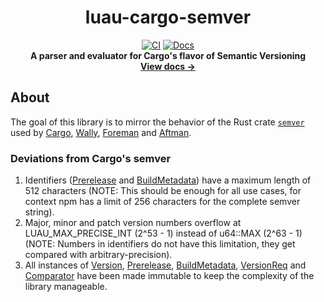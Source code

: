 <div align="center">

# luau-cargo-semver
[![CI](https://github.com/Tim7775/luau-cargo-semver/actions/workflows/ci.yml/badge.svg)](https://github.com/Tim7775/luau-cargo-semver/actions/workflows/ci.yml) [![Docs](https://github.com/Tim7775/luau-cargo-semver/actions/workflows/docs.yml/badge.svg)](https://tim7775.github.io/luau-cargo-semver/)<br>
**A parser and evaluator for Cargo's flavor of Semantic Versioning**<br>
[**View docs →**](https://tim7775.github.io/luau-cargo-semver/)
</div>

## About
The goal of this library is to mirror the behavior of the Rust crate [`semver`](https://crates.io/crates/semver) used by [Cargo](https://github.com/rust-lang/cargo), [Wally](https://github.com/UpliftGames/wally), [Foreman](https://github.com/Roblox/foreman) and [Aftman](https://github.com/LPGhatguy/aftman).

### Deviations from Cargo's semver
1. Identifiers ([Prerelease](https://tim7775.github.io/luau-cargo-semver/api/Prerelease) and [BuildMetadata](https://tim7775.github.io/luau-cargo-semver/api/BuildMetadata)) have a maximum length of 512 characters (NOTE: This should be enough for all use cases, for context npm has a limit of 256 characters for the complete semver string).
2. Major, minor and patch version numbers overflow at LUAU_MAX_PRECISE_INT (2^53 - 1) instead of u64::MAX (2^63 - 1) (NOTE: Numbers in identifiers do not have this limitation, they get compared with arbitrary-precision).
3. All instances of [Version](https://tim7775.github.io/luau-cargo-semver/api/Version), [Prerelease](https://tim7775.github.io/luau-cargo-semver/api/Prerelease), [BuildMetadata](https://tim7775.github.io/luau-cargo-semver/api/BuildMetadata), [VersionReq](https://tim7775.github.io/luau-cargo-semver/api/VersionReq) and [Comparator](https://tim7775.github.io/luau-cargo-semver/api/Comparator) have been made immutable to keep the complexity of the library manageable.
